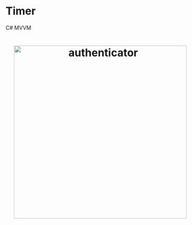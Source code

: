 
# Timer

C# MVVM

<h1 align="center"><img src="./ScreenShots/Captue.png" alt="authenticator" width="460px">
</h1>
